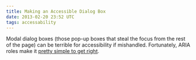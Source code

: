 ```yaml
---
title: Making an Accessible Dialog Box
date: 2013-02-20 23:52 UTC
tags: accessability
---
```


Modal dialog boxes (those pop-up boxes that steal the focus from the rest of the page) can be terrible for accessibility if mishandled. Fortunately, ARIA roles make it [pretty simple to get right][1].

[1]: http://www.nczonline.net/blog/2013/02/12/making-an-accessible-dialog-box
